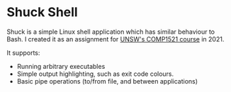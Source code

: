 # Shuck Shell

Shuck is a simple Linux shell application which has similar behaviour to Bash.
I created it as an assignment for
[UNSW's COMP1521 course](https://www.handbook.unsw.edu.au/undergraduate/courses/2021/COMP2521/)
in 2021.

It supports:

* Running arbitrary executables
* Simple output highlighting, such as exit code colours.
* Basic pipe operations (to/from file, and between applications)
